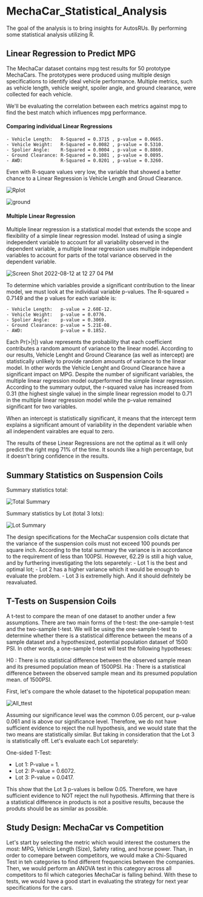 # MechaCar_Statistical_Analysis

The goal of the analysis is to bring insights for AutosRUs. By performing some statistical analysis utilizing R.


## Linear Regression to Predict MPG

  The MechaCar dataset contains mpg test results for 50 prototype MechaCars. The prototypes were produced using multiple design specifications to identify ideal vehicle performance. Multiple metrics, such as vehicle length, vehicle weight, spoiler angle, and ground clearance, were collected for each vehicle.
  
  We'll be evaluating the correlation between each metrics against mpg to find the best match which influences mpg performance.

#### Comparing individual Linear Regressions

    - Vehicle Length:   R-Squared = 0.3715 , p-value = 0.0665.
    - Vehicle Weight:   R-Squared = 0.0082 , p-value = 0.5310.
    - Spolier Angle:    R-Squared = 0.0004 , p-value = 0.8860.
    - Ground Clearance: R-Squared = 0.1081 , p-value = 0.0895.
    - AWD:              R-Squared = 0.0201 , p-value = 0.3260.
    
 Even with R-square values very low, the variable that showed a better chance to a Linear Regression is Vehicle Length and Groud Clearance. 
 
![Rplot](https://user-images.githubusercontent.com/103459820/184396366-b06f6928-f461-410a-8b34-b14c53710265.png)

![ground](https://user-images.githubusercontent.com/103459820/184396410-2ed8bf2e-4dc2-4331-8f78-46bc5c082a1b.png)

#### Multiple Linear Regression

  Multiple linear regression is a statistical model that extends the scope and flexibility of a simple linear regression model. Instead of using a single independent variable to account for all variability observed in the dependent variable, a multiple linear regression uses multiple independent variables to account for parts of the total variance observed in the dependent variable.
  
  ![Screen Shot 2022-08-12 at 12 27 04 PM](https://user-images.githubusercontent.com/103459820/184396676-4ee63366-15ec-4684-b0da-b0c50eefbfa9.png)

 To determine which variables provide a significant contribution to the linear model, we must look at the individual variable p-values. 
 The R-squared = 0.7149 and the p values for each variable is:
 
    - Vehicle Length:   p-value = 2.60E-12.
    - Vehicle Weight:   p-value = 0.0776.
    - Spolier Angle:    p-value = 0.3069.
    - Ground Clearance: p-value = 5.21E-08.
    - AWD:              p-value = 0.1852.

  Each Pr(>|t|) value represents the probability that each coefficient contributes a random amount of variance to the linear model. According to our results, Vehicle Lenght and Ground Clearance (as well as intercept) are statistically unlikely to provide random amounts of variance to the linear model. In other words the Vehicle Lenght and Ground Clearance have a significant impact on MPG.
  Despite the number of significant variables, the multiple linear regression model outperformed the simple linear regression. According to the summary output, the r-squared value has increased from 0.31 (the highest single value) in the simple linear regression model to 0.71 in the multiple linear regression model while the p-value remained significant for two variables.

  When an intercept is statistically significant, it means that the intercept term explains a significant amount of variability in the dependent variable when all independent vairables are equal to zero.
  
  The results of these Linear Regressions are not the optimal as it will only predict the right mpg 71% of the time. It sounds like a high percentage, but it doesn't bring confidence in the results. 

## Summary Statistics on Suspension Coils

Summary statistics total:

![Total Summary](https://user-images.githubusercontent.com/103459820/184404323-9707e7b7-36b5-4f40-80fb-05414b2ab5c2.png)

Summary statistics by Lot (total 3 lots):

![Lot Summary](https://user-images.githubusercontent.com/103459820/184404409-8b997d85-11a4-4f03-a972-dc927c1f7e43.png)

  The design specifications for the MechaCar suspension coils dictate that the variance of the suspension coils must not exceed 100 pounds per square inch.
  According to the total summary the variance is in accordance to the requirement of less than 100PSI. However, 62.29 is still a high value, and by furthering investigating the lots separetely:
     - Lot 1 is the best and optimal lot;
     - Lot 2 has a higher variance which it would be enough to evaluate the problem.
     - Lot 3 is extremelly high. And it should defnitely be reavaluated.

## T-Tests on Suspension Coils

  A t-test to compare the mean of one dataset to another under a few assumptions. There are two main forms of the t-test: the one-sample t-test and the two-sample t-test. 
  We will be using the one-sample t-test to determine whether there is a statistical difference between the means of a sample dataset and a hypothesized, potential population dataset of 1500 PSI. In other words, a one-sample t-test will test the following hypotheses:

H0 : There is no statistical difference between the observed sample mean and its presumed population mean of 1500PSI.
Ha : There is a statistical difference between the observed sample mean and its presumed population mean. of 1500PSI.

  First, let's compare the whole dataset to the hipotetical popupation mean:
  
  ![All_ttest](https://user-images.githubusercontent.com/103459820/184410462-e3b907be-cf3a-4583-a747-470d3f2c1ecd.png)

Assuming our significance level was the common 0.05 percent, our p-value 0.061 and is above our significance level. Therefore, we do not have sufficient evidence to reject the null hypothesis, and we would state that the two means are statistically similar.
  But taking in consideration that the Lot 3 is statistically off. Let's evaluate each Lot separetely:
  
  One-sided T-Test:
  - Lot 1: P-value = 1.
  - Lot 2: P-value = 0.6072.
  - Lot 3: P-value = 0.0417.

 This show that the Lot 3 p-values is bellow 0.05. Therefore, we have sufficient evidence to NOT reject the null hypothesis.
 Affirming that there is a statistical difference in products is not a positive results, because the produts should be as similar as possible.
 
## Study Design: MechaCar vs Competition

  Let's start by selecting the metric which would interest the costumers the most: MPG, Vehicle Length (Size), Safety rating, and horse power.
  Than, in order to comepare between competitors, we would make a Chi-Squared Test in teh categories to find different frequencies between the companies.
  Then, we would perform an ANOVA test in this category across all competitors to fil which categories MechaCar is falling behind.
  With these to tests, we would have a good start in evaluating the strategy for next year specifications for the cars.
  
